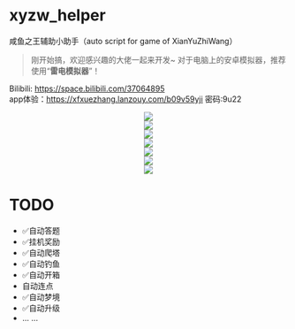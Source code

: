 # xyzw_helper
咸鱼之王辅助小助手（auto script for game of XianYuZhiWang）    
> 刚开始搞，欢迎感兴趣的大佬一起来开发~
> 对于电脑上的安卓模拟器，推荐使用“**雷电模拟器**”！

Bilibili: https://space.bilibili.com/37064895    
app体验：https://xfxuezhang.lanzouy.com/b09v59yji 密码:9u22

<p align="center">
  <img src="https://github.com/1061700625/xyzw_helper/assets/31002981/9e8064ef-ffe6-4960-903d-0e786715cf86" hspace="20"/><br />
  <img src="https://github.com/1061700625/xyzw_helper/assets/31002981/da69dad4-eddb-4349-b902-0edf728e11e4" hspace="20"/><br />
  <img src="https://github.com/1061700625/xyzw_helper/assets/31002981/57c9f0d8-1a42-4e68-a78d-693c686b6c7a" hspace="20"/><br />
  <img src="https://github.com/1061700625/xyzw_helper/assets/31002981/03c482e5-2f2e-4fe1-9e18-5e3bc9830ded" hspace="20"/><br />
  <img src="https://github.com/1061700625/xyzw_helper/assets/31002981/c7cedb4a-cfa7-46b6-9782-2735183a2d1a" hspace="20"/><br />
  <img src="https://github.com/1061700625/xyzw_helper/assets/31002981/02cb6c9f-a90c-4775-85f1-6b75ee2884cd" hspace="20"/><br />
  <img src="https://github.com/1061700625/xyzw_helper/assets/31002981/196c4ab2-6a66-4898-82d7-35b08fcfdfe0" hspace="20"/><br />
</p>


# TODO
- ✅自动答题
- ✅挂机奖励
- ✅自动爬塔
- ✅自动钓鱼
- ✅自动开箱
- 自动连点
- ✅自动梦境
- ✅自动升级
- ... ...
